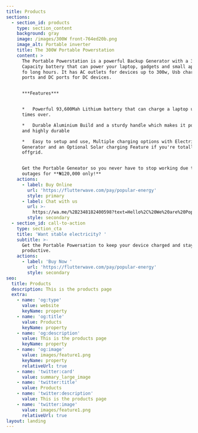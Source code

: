 ```yaml
---
title: Products
sections:
  - section_id: products
    type: section_content
    background: gray
    image: /images/300W front-764ed20b.png
    image_alt: Portable inverter
    title: The 300W Portable Powerstation
    content: >
      The Portable Powerstation is a powerful Backup Generator with a 346wh
      Capacity battery that can power your laptop, gadgets and small appliances
      fo long hours. It has AC outlets for devices up to 300w, Usb charging
      ports and DC ports for DC devices.


      ***Features***


      *   Powerful 93,600Mah Lithium battery that can charge a laptop up to 5
      times over.

      *   Durable Aluminium Build and a sturdy handle which makes it portable
      and highly durable

      *   Easy to setup and use, Multiple charging options with Electricity,
      Generator and an Optional Solar charging Feature if you're totally
      offgrid.


      Get the Portable Geneator so you never have to stop working due to a power
      outages for **₦120,000 only!**
    actions:
      - label: Buy Online
        url: 'https://flutterwave.com/pay/popular-energy'
        style: primary
      - label: Chat with us
        url: >-
          https://wa.me/%2B2348182400598?text=Hello%2C%20We%20are%20Popular%20Energy.%0AHow%20can%20we%20be%20of%20service%3F
        style: secondary
  - section_id: call-to-action
    type: section_cta
    title: 'Want stable electricity? '
    subtitle: >-
      Get the Portable Powersation to keep your device charged and stay
      productive.
    actions:
      - label: 'Buy Now '
        url: 'https://flutterwave.com/pay/popular-energy'
        style: secondary
seo:
  title: Products
  description: This is the products page
  extra:
    - name: 'og:type'
      value: website
      keyName: property
    - name: 'og:title'
      value: Products
      keyName: property
    - name: 'og:description'
      value: This is the products page
      keyName: property
    - name: 'og:image'
      value: images/feature1.png
      keyName: property
      relativeUrl: true
    - name: 'twitter:card'
      value: summary_large_image
    - name: 'twitter:title'
      value: Products
    - name: 'twitter:description'
      value: This is the products page
    - name: 'twitter:image'
      value: images/feature1.png
      relativeUrl: true
layout: landing
---
```

